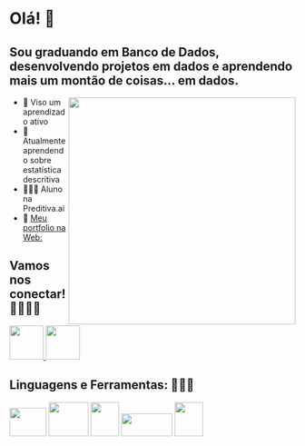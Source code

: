 # Olá! 👋
## Sou graduando em Banco de Dados, desenvolvendo projetos em dados e aprendendo mais um montão de coisas... em dados.
<img src="https://github.com/Lucas-Nascimento-Tech/Lucas-Nascimento-Tech/assets/94206149/c6f8ff12-d0cd-4a8a-adfa-6fa7b6e3d2bc" width="400" height="400" align="right">

- 🔭 Viso um aprendizado ativo
- 🌱 Atualmente aprendendo sobre estatística descritiva
- 🧑🏽‍🎓 Aluno na Preditiva.ai 
- 💼 [Meu portfolio na Web:](https://lucasnascimentoportfolio.carrd.co/)

## Vamos nos conectar! 🫱🏽‍🫲🏽
<a href="https://www.linkedin.com/in/lucasvicentenascimento/" target="_blank">
  <img src="https://github.com/Lucas-Nascimento-Tech/Lucas-Nascimento-Tech/assets/94206149/fada61a6-d23b-48a4-a4b2-eb7879098e9c.png" width="60" height="60">
</a>        <a href="https://www.instagram.com/lucasvicente52/" target="_blank">
  <img src="https://github.com/Lucas-Nascimento-Tech/Lucas-Nascimento-Tech/assets/94206149/298aa2f1-8dd5-49ba-8cc8-e6cd235420ff.png" width="60" height="60">
</a>

## Linguagens e Ferramentas: 👨🏽‍💻
<img src="https://github.com/Lucas-Nascimento-Tech/Lucas-Nascimento-Tech/assets/94206149/e3e32147-1d23-450e-913d-1fd8af587dc5.png" width="65" height="50">   <img src="https://github.com/Lucas-Nascimento-Tech/Lucas-Nascimento-Tech/assets/94206149/a18b5d47-6478-40f0-9ecf-9bd19419725b.png" width="70" height="60">   <img src="https://github.com/Lucas-Nascimento-Tech/Lucas-Nascimento-Tech/assets/94206149/3dc77fac-13b9-41d6-8273-db9310a644b1.png" width="50" height="60">   <img src="https://github.com/Lucas-Nascimento-Tech/Lucas-Nascimento-Tech/assets/94206149/2b3a34d4-6dc3-4a34-845a-f99cf9a9b9f8.png" width="90" height="40">   <img src="https://github.com/Lucas-Nascimento-Tech/Lucas-Nascimento-Tech/assets/94206149/bf4dd7b0-1684-4630-93cf-ad1e879b266c.png" width="50" height="60">
